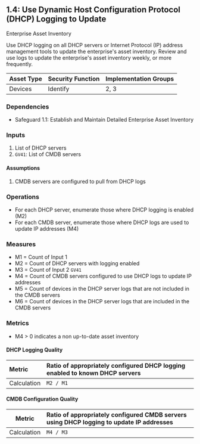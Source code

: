 ## 1.4: Use Dynamic Host Configuration Protocol (DHCP) Logging to Update
Enterprise Asset Inventory 

Use DHCP logging on all DHCP servers or Internet Protocol (IP) address
management tools to update the enterprise's asset inventory. Review and
use logs to update the enterprise's asset inventory weekly, or more
frequently.

| Asset Type | Security Function | Implementation Groups |
|------------|-------------------|------------------------|
| Devices    | Identify          | 2, 3                   |

### Dependencies

-   Safeguard 1.1: Establish and Maintain Detailed Enterprise Asset
    Inventory

### Inputs

1.  List of DHCP servers
2.  `GV41`: List of CMDB servers

#### Assumptions

1.  CMDB servers are configured to pull from DHCP logs

### Operations

-   For each DHCP server, enumerate those where DHCP logging is enabled
    (M2)
-   For each CMDB server, enumerate those where DHCP logs are used to
    update IP addresses (M4)

### Measures

-   M1 = Count of Input 1
-   M2 = Count of DHCP servers with logging enabled
-   M3 = Count of Input 2 `GV41`
-   M4 = Count of CMDB servers configured to use DHCP logs to update IP
    addresses
-   M5 = Count of devices in the DHCP server logs that are not included
    in the CMDB servers
-   M6 = Count of devices in the DHCP server logs that are included in
    the CMDB servers

### Metrics

-   M4 \> 0 indicates a non up-to-date asset inventory

#### DHCP Logging Quality

| Metric       | Ratio of appropriately configured DHCP logging enabled to known DHCP servers |
|:-------------|:-----------------------------------------------------------------------------|
| Calculation  | `M2 / M1`                                                                   |

#### CMDB Configuration Quality

| Metric          | Ratio of appropriately configured CMDB servers using DHCP logging to update IP addresses |
|:---------------:|:---------------------------------------------------------------------------------------------|
| Calculation     | `M4 / M3`                                                                                   |

